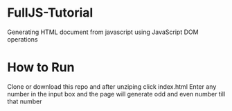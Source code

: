 # FullJS-Tutorial
Generating HTML document from javascript using JavaScript DOM operations

# How to Run
Clone or download this repo and after unziping click index.html
Enter any number in the input box and the page will generate odd and even number till that number
